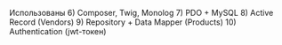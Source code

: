 Использованы 
6) Composer, Twig, Monolog
7) PDO + MySQL
8) Active Record (Vendors)
9) Repository + Data Mapper (Products)
10) Authentication (jwt-токен)